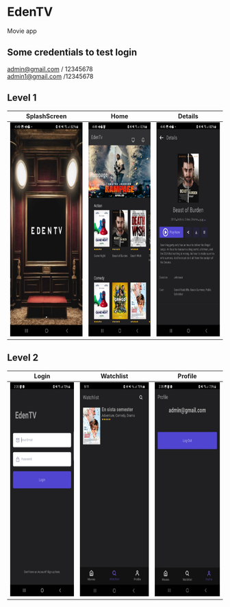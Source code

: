 # EdenTV
Movie app

## Some credentials to test login ##
admin@gmail.com / 12345678</br>
admin1@gmail.com /12345678

## Level 1 ##
| SplashScreen                                                                      | Home                                                                                       |Details
| ----------------------------------------------------------------------------------|--------------------------------------------------------------------------------------------|------------------------------------
|<img src="level1/screenshots/splash_screen.jpg" height="500" alt="Splash screen"/> | <img src="level1/screenshots/dashboard_screen.jpg" height="500" alt="Home screen"/>        | <img src="level1/screenshots/details_screen.jpg" height="500" alt="Movie details screen"/> |

## Level 2 ##
| Login                                                                          | Watchlist                                                                            | Profile          
|--------------------------------------------------------------------------------|--------------------------------------------------------------------------------------|------------------------------------
|<img src="level2/screenshots/login_screen.jpg" height="500" alt="Login screen"/>|<img src="level2/screenshots/watchlist_page.jpg" height="500" alt="Watchlist screen"/>|<img src="level2/screenshots/profile_page.jpg" height="500" alt="Watchlist screen"/>         |


